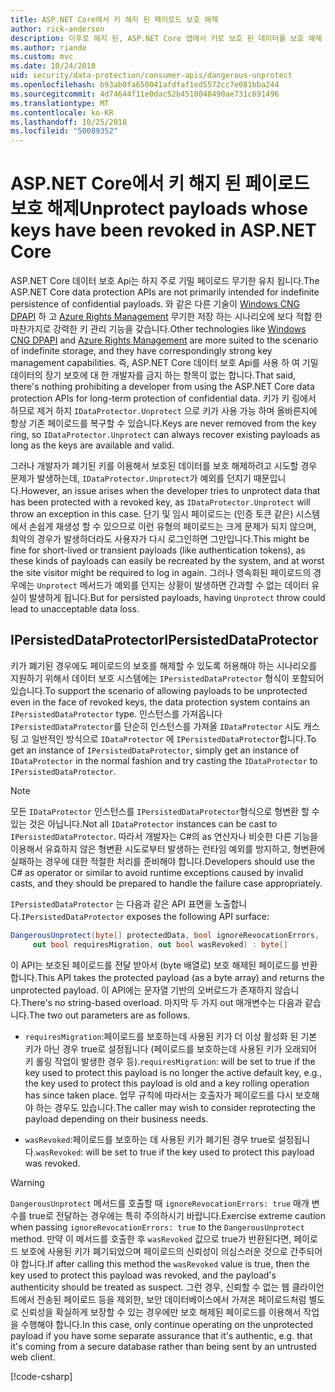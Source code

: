 ```yaml
---
title: ASP.NET Core에서 키 해지 된 페이로드 보호 해제
author: rick-anderson
description: 이후로 해지 된, ASP.NET Core 앱에서 키로 보호 된 데이터를 보호 해제 하는 방법에 알아봅니다.
ms.author: riande
ms.custom: mvc
ms.date: 10/24/2018
uid: security/data-protection/consumer-apis/dangerous-unprotect
ms.openlocfilehash: b93ab0fa650041afdfaf1ed5572cc7e081bba244
ms.sourcegitcommit: 4d74644f11e0dac52b4510048490ae731c691496
ms.translationtype: MT
ms.contentlocale: ko-KR
ms.lasthandoff: 10/25/2018
ms.locfileid: "50089352"
---
```

# <a name="unprotect-payloads-whose-keys-have-been-revoked-in-aspnet-core"></a><span data-ttu-id="b2000-103">ASP.NET Core에서 키 해지 된 페이로드 보호 해제</span><span class="sxs-lookup"><span data-stu-id="b2000-103">Unprotect payloads whose keys have been revoked in ASP.NET Core</span></span>


<a name="data-protection-consumer-apis-dangerous-unprotect"></a>

<span data-ttu-id="b2000-104">ASP.NET Core 데이터 보호 Api는 하지 주로 기밀 페이로드 무기한 유지 됩니다.</span><span class="sxs-lookup"><span data-stu-id="b2000-104">The ASP.NET Core data protection APIs are not primarily intended for indefinite persistence of confidential payloads.</span></span> <span data-ttu-id="b2000-105">와 같은 다른 기술이 [Windows CNG DPAPI](https://msdn.microsoft.com/library/windows/desktop/hh706794%28v=vs.85%29.aspx) 하 고 [Azure Rights Management](/rights-management/) 무기한 저장 하는 시나리오에 보다 적합 한 마찬가지로 강력한 키 관리 기능을 갖습니다.</span><span class="sxs-lookup"><span data-stu-id="b2000-105">Other technologies like [Windows CNG DPAPI](https://msdn.microsoft.com/library/windows/desktop/hh706794%28v=vs.85%29.aspx) and [Azure Rights Management](/rights-management/) are more suited to the scenario of indefinite storage, and they have correspondingly strong key management capabilities.</span></span> <span data-ttu-id="b2000-106">즉, ASP.NET Core 데이터 보호 Api를 사용 하 여 기밀 데이터의 장기 보호에 대 한 개발자를 금지 하는 항목이 없는 합니다.</span><span class="sxs-lookup"><span data-stu-id="b2000-106">That said, there's nothing prohibiting a developer from using the ASP.NET Core data protection APIs for long-term protection of confidential data.</span></span> <span data-ttu-id="b2000-107">키가 키 링에서 하므로 제거 하지 `IDataProtector.Unprotect` 으로 키가 사용 가능 하며 올바른지에 항상 기존 페이로드를 복구할 수 있습니다.</span><span class="sxs-lookup"><span data-stu-id="b2000-107">Keys are never removed from the key ring, so `IDataProtector.Unprotect` can always recover existing payloads as long as the keys are available and valid.</span></span>

<span data-ttu-id="b2000-108">그러나 개발자가 폐기된 키를 이용해서 보호된 데이터를 보호 해제하려고 시도할 경우 문제가 발생하는데, `IDataProtector.Unprotect`가 예외를 던지기 때문입니다.</span><span class="sxs-lookup"><span data-stu-id="b2000-108">However, an issue arises when the developer tries to unprotect data that has been protected with a revoked key, as `IDataProtector.Unprotect` will throw an exception in this case.</span></span> <span data-ttu-id="b2000-109">단기 및 임시 페이로드는 (인증 토큰 같은) 시스템에서 손쉽게 재생성 할 수 있으므로 이런 유형의 페이로드는 크게 문제가 되지 않으며, 최악의 경우가 발생하더라도 사용자가 다시 로그인하면 그만입니다.</span><span class="sxs-lookup"><span data-stu-id="b2000-109">This might be fine for short-lived or transient payloads (like authentication tokens), as these kinds of payloads can easily be recreated by the system, and at worst the site visitor might be required to log in again.</span></span> <span data-ttu-id="b2000-110">그러나 영속화된 페이로드의 경우에는 `Unprotect` 메서드가 예외를 던지는 상황이 발생하면 간과할 수 없는 데이터 유실이 발생하게 됩니다.</span><span class="sxs-lookup"><span data-stu-id="b2000-110">But for persisted payloads, having `Unprotect` throw could lead to unacceptable data loss.</span></span>

## <a name="ipersisteddataprotector"></a><span data-ttu-id="b2000-111">IPersistedDataProtector</span><span class="sxs-lookup"><span data-stu-id="b2000-111">IPersistedDataProtector</span></span>

<span data-ttu-id="b2000-112">키가 폐기된 경우에도 페이로드의 보호를 해제할 수 있도록 허용해야 하는 시나리오를 지원하기 위해서 데이터 보호 시스템에는 `IPersistedDataProtector` 형식이 포함되어 있습니다.</span><span class="sxs-lookup"><span data-stu-id="b2000-112">To support the scenario of allowing payloads to be unprotected even in the face of revoked keys, the data protection system contains an `IPersistedDataProtector` type.</span></span> <span data-ttu-id="b2000-113">인스턴스를 가져옵니다 `IPersistedDataProtector`를 단순히 인스턴스를 가져올 `IDataProtector` 시도 캐스팅 고 일반적인 방식으로 `IDataProtector` 에 `IPersistedDataProtector`합니다.</span><span class="sxs-lookup"><span data-stu-id="b2000-113">To get an instance of `IPersistedDataProtector`, simply get an instance of `IDataProtector` in the normal fashion and try casting the `IDataProtector` to `IPersistedDataProtector`.</span></span>

> [!NOTE]
> <span data-ttu-id="b2000-114">모든 `IDataProtector` 인스턴스를 `IPersistedDataProtector`형식으로 형변환 할 수 있는 것은 아닙니다.</span><span class="sxs-lookup"><span data-stu-id="b2000-114">Not all `IDataProtector` instances can be cast to `IPersistedDataProtector`.</span></span> <span data-ttu-id="b2000-115">따라서 개발자는 C#의 as 연산자나 비슷한 다른 기능을 이용해서 유효하지 않은 형변환 시도로부터 발생하는 런타임 예외를 방지하고, 형변환에 실패하는 경우에 대한 적절한 처리를 준비해야 합니다.</span><span class="sxs-lookup"><span data-stu-id="b2000-115">Developers should use the C# as operator or similar to avoid runtime exceptions caused by invalid casts, and they should be prepared to handle the failure case appropriately.</span></span>

<span data-ttu-id="b2000-116">`IPersistedDataProtector` 는 다음과 같은 API 표면을 노출합니다.</span><span class="sxs-lookup"><span data-stu-id="b2000-116">`IPersistedDataProtector` exposes the following API surface:</span></span>

```csharp
DangerousUnprotect(byte[] protectedData, bool ignoreRevocationErrors,
     out bool requiresMigration, out bool wasRevoked) : byte[]
```

<span data-ttu-id="b2000-117">이 API는 보호된 페이로드를 전달 받아서 (byte 배열로) 보호 해제된 페이로드를 반환합니다.</span><span class="sxs-lookup"><span data-stu-id="b2000-117">This API takes the protected payload (as a byte array) and returns the unprotected payload.</span></span> <span data-ttu-id="b2000-118">이 API에는 문자열 기반의 오버로드가 존재하지 않습니다.</span><span class="sxs-lookup"><span data-stu-id="b2000-118">There's no string-based overload.</span></span> <span data-ttu-id="b2000-119">마지막 두 가지 out 매개변수는 다음과 같습니다.</span><span class="sxs-lookup"><span data-stu-id="b2000-119">The two out parameters are as follows.</span></span>

* <span data-ttu-id="b2000-120">`requiresMigration`:페이로드를 보호하는데 사용된 키가 더 이상 활성화 된 기본 키가 아닌 경우 true로 설정됩니다 (페이로드를 보호하는데 사용된 키가 오래되어 키 롤링 작업이 발생한 경우 등).</span><span class="sxs-lookup"><span data-stu-id="b2000-120">`requiresMigration`: will be set to true if the key used to protect this payload is no longer the active default key, e.g., the key used to protect this payload is old and a key rolling operation has since taken place.</span></span> <span data-ttu-id="b2000-121">업무 규칙에 따라서는 호출자가 페이로드를 다시 보호해야 하는 경우도 있습니다.</span><span class="sxs-lookup"><span data-stu-id="b2000-121">The caller may wish to consider reprotecting the payload depending on their business needs.</span></span>

* <span data-ttu-id="b2000-122">`wasRevoked`:페이로드를 보호하는 데 사용된 키가 폐기된 경우 true로 설정됩니다.</span><span class="sxs-lookup"><span data-stu-id="b2000-122">`wasRevoked`: will be set to true if the key used to protect this payload was revoked.</span></span>

>[!WARNING]
> <span data-ttu-id="b2000-123">`DangerousUnprotect` 메서드를 호출할 때 `ignoreRevocationErrors: true` 매개 변수를 true로 전달하는 경우에는 특히 주의하시기 바랍니다.</span><span class="sxs-lookup"><span data-stu-id="b2000-123">Exercise extreme caution when passing `ignoreRevocationErrors: true` to the `DangerousUnprotect` method.</span></span> <span data-ttu-id="b2000-124">만약 이 메서드를 호출한 후 `wasRevoked` 값으로 true가 반환된다면, 페이로드 보호에 사용된 키가 폐기되었으며 페이로드의 신뢰성이 의심스러운 것으로 간주되어야 합니다.</span><span class="sxs-lookup"><span data-stu-id="b2000-124">If after calling this method the `wasRevoked` value is true, then the key used to protect this payload was revoked, and the payload's authenticity should be treated as suspect.</span></span> <span data-ttu-id="b2000-125">그런 경우, 신뢰할 수 없는 웹 클라이언트에서 전송된 페이로드 등을 제외한, 보안 데이터베이스에서 가져온 페이로드처럼 별도로 신뢰성을 확실하게 보장할 수 있는 경우에만 보호 해제된 페이로드를 이용해서 작업을 수행해야 합니다.</span><span class="sxs-lookup"><span data-stu-id="b2000-125">In this case, only continue operating on the unprotected payload if you have some separate assurance that it's authentic, e.g. that it's coming from a secure database rather than being sent by an untrusted web client.</span></span>

[!code-csharp[](dangerous-unprotect/samples/dangerous-unprotect.cs)]
